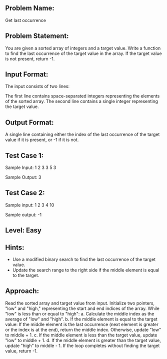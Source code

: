 ## Problem Name:
Get last occurrence

## Problem Statement:
You are given a sorted array of integers and a 
target value. Write a function to find the last 
occurrence of the target value in the array. If the 
target value is not present, return -1.


## Input Format:
The input consists of two lines:

The first line contains space-separated 
integers representing the elements of the 
sorted array.
The second line contains a single integer 
representing the target value.

## Output Format:
A single line containing 
either the index of the last 
occurrence of the target 
value if it is present, or -1 
if it is not.

## Test Case 1:
Sample Input:
1 2 3 3 5
3

Sample Output:
3

## Test Case 2:
Sample input:
1 2 3 4 
10

Sample output:
-1

## Level: Easy

## Hints:
- Use a modified binary search to find the last 
occurrence of the target value.
- Update the search range to the right side if the
 middle element is equal to the target.

## Approach:
Read the sorted array and target value from input.
Initialize two pointers, "low" and "high," representing the start and end indices of 
the array.
While "low" is less than or equal to "high":
a. Calculate the middle index as the average of "low" and "high".
b. If the middle element is equal to the target value:
If the middle element is the last occurrence (next element is greater or the index is at 
the end), return the middle index.
Otherwise, update "low" to middle + 1.
c. If the middle element is less than the target value, update "low" to middle + 1.
d. If the middle element is greater than the target value, update "high" to middle - 1.
If the loop completes without finding the target value, return -1.